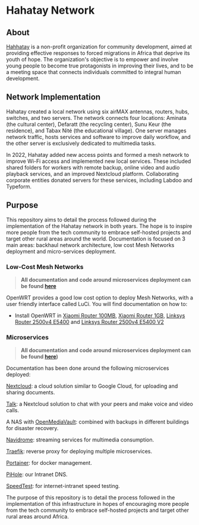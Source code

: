 # Hahatay Network

## About

[Hahhatay](https://hahatay.org) is a non-profit organization for community development, aimed at providing effective responses to forced migrations in Africa that deprive its youth of hope. The organization's objective is to empower and involve young people to become true protagonists in improving their lives, and to be a meeting space that connects individuals committed to integral human development.

## Network Implementation

Hahatay created a local network using six airMAX antennas, routers, hubs, switches, and two servers. The network connects four locations: Aminata (the cultural center), Defaratt (the recycling center), Sunu Keur (the residence), and Tabax Nité (the educational village). One server manages network traffic, hosts services and software to improve daily workflow, and the other server is exclusively dedicated to multimedia tasks.

In 2022, Hahatay added new access points and formed a mesh network to improve Wi-Fi access and implemented new local services. These included shared folders for workers with remote backup, online video and audio playback services, and an improved Nextcloud platform. Collaborating corporate entities donated servers for these services, including Labdoo and Typeform.

## Purpose

This repository aims to detail the process followed during the implementation of the Hahatay network in both years. The hope is to inspire more people from the tech community to embrace self-hosted projects and target other rural areas around the world. Documentation is focused on 3 main areas: backhaul network architecture, low cost Mesh Networks deployment and micro-services deployment.

### Low-Cost Mesh Networks
> **All documentation and code around microservices deployment can be found [here](https://github.com/aucoop/self-hosted-docker-server/wiki)**

OpenWRT provides a good low cost option to deploy Mesh Networks, with a user friendly interface called LuCi. You will find documentation on how to:
- Install OpenWRT in [Xiaomi Router 100MB](https://github.com/aucoop/self-hosted-docker-server/wiki/Install-OpenWrt-Xiaomi-Router-(100MB)), [Xiaomi Router 1GB](https://github.com/aucoop/self-hosted-docker-server/wiki/Install-OpenWrt-Xiaomi-Router-(1GB)), [Linksys Router 2500v4 E5400](https://github.com/aucoop/self-hosted-docker-server/wiki/Installing-OpenWRT-in-Linksys-2500v4---E5400-Routers) and [Linksys Router 2500v4 E5400 V2](https://github.com/aucoop/self-hosted-docker-server/wiki/Installing-OpenWRT-in-Linksys-2500v4-E5400-Routers-V2)

### Microservices


> **All documentation and code around microservices deployment can be found [here](https://github.com/aucoop/self-hosted-docker-server/tree/documentation/office-server))**


Documentation  has been done around the following microservices deployed:

[Nextcloud](https://nextcloud.com): a cloud solution similar to Google Cloud, for uploading and sharing documents.

[Talk](https://nextcloud.com/talk/): a Nextcloud solution to chat with your peers and make voice and video calls.

A NAS with [OpenMediaVault](https://www.openmediavault.org): combined with backups in different buildings for disaster recovery.

[Navidrome](https://www.navidrome.org): streaming services for multimedia consumption.

[Traefik](https://traefik.io/): reverse proxy for deploying multiple microservices.

[Portainer](https://www.portainer.io/): for docker management.

[PiHole](https://pi-hole.net/): our Intranet DNS.

[SpeedTest](https://www.speedtest.net/): for internet-intranet speed testing.

The purpose of this repository is to detail the process followed in the implementation of this infrastructure in hopes of encouraging more people from the tech community to embrace self-hosted projects and target other rural areas around Africa.

